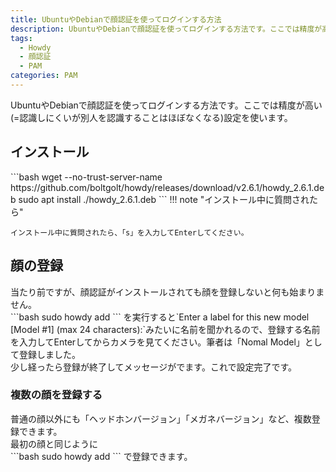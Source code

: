 ```yaml
---
title: UbuntuやDebianで顔認証を使ってログインする方法
description: UbuntuやDebianで顔認証を使ってログインする方法です。ここでは精度が高い(=認識しにくいが別人を認識することはほぼなくなる)設定です。
tags:
  - Howdy
  - 顔認証
  - PAM
categories: PAM
---
```

<div class="adservice-pc"></div>
UbuntuやDebianで顔認証を使ってログインする方法です。ここでは精度が高い(=認識しにくいが別人を認識することはほぼなくなる)設定を使います。<br>
<h2>インストール</h2>
```bash
wget --no-trust-server-name https://github.com/boltgolt/howdy/releases/download/v2.6.1/howdy_2.6.1.deb
sudo apt install ./howdy_2.6.1.deb
```
!!! note "インストール中に質問されたら"
    
    インストール中に質問されたら、「s」を入力してEnterしてください。
<h2>顔の登録</h2>
当たり前ですが、顔認証がインストールされても顔を登録しないと何も始まりません。<br>
```bash
sudo howdy add
```
を実行すると`Enter a label for this new model [Model #1] (max 24 characters):`みたいに名前を聞かれるので、登録する名前を入力してEnterしてからカメラを見てください。筆者は「Nomal Model」として登録しました。<br>
少し経ったら登録が終了してメッセージがでます。これで設定完了です。<br>
<h3>複数の顔を登録する</h3>
普通の顔以外にも「ヘッドホンバージョン」「メガネバージョン」など、複数登録できます。<br>
最初の顔と同じように<br>
```bash
sudo howdy add
```
で登録できます。<br>
<div class="adservice-sp adservice-pc"></div>